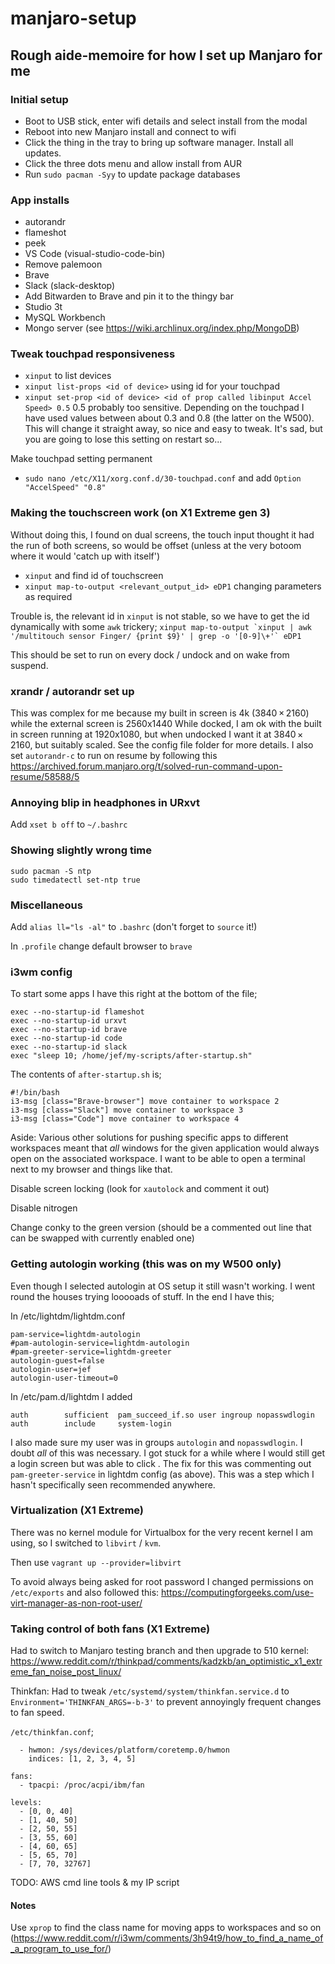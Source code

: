 # manjaro-setup
## Rough aide-memoire for how I set up Manjaro for me

### Initial setup 
- Boot to USB stick, enter wifi details and select install from the modal
- Reboot into new Manjaro install and connect to wifi
- Click the thing in the tray to bring up software manager. Install all updates. 
- Click the three dots menu and allow install from AUR
- Run `sudo pacman -Syy` to update package databases


### App installs
- autorandr
- flameshot
- peek
- VS Code (visual-studio-code-bin)
- Remove palemoon
- Brave
- Slack (slack-desktop)
- Add Bitwarden to Brave and pin it to the thingy bar
- Studio 3t
- MySQL Workbench
- Mongo server (see https://wiki.archlinux.org/index.php/MongoDB)

### Tweak touchpad responsiveness
- `xinput` to list devices
- `xinput list-props <id of device>` using id for your touchpad
- `xinput set-prop <id of device> <id of prop called libinput Accel Speed> 0.5` 0.5 probably too sensitive. Depending on the touchpad I have used values between about 0.3 and 0.8 (the latter on the W500). This will change it straight away, so nice and easy to tweak. It's sad, but you are going to lose this setting on restart so...

Make touchpad setting permanent
- `sudo nano /etc/X11/xorg.conf.d/30-touchpad.conf` and add `Option "AccelSpeed" "0.8"`

### Making the touchscreen work (on X1 Extreme gen 3)
Without doing this, I found on dual screens, the touch input thought it had the run of both screens, so would be offset (unless at the very botoom where it would 'catch up with itself')
- `xinput` and find id of touchscreen
- `xinput map-to-output <relevant_output_id> eDP1` changing parameters as required

Trouble is, the relevant id in `xinput` is not stable, so we have to get the id dynamically with some `awk` trickery;
```xinput map-to-output `xinput | awk '/multitouch sensor Finger/ {print $9}' | grep -o '[0-9]\+'` eDP1```

This should be set to run on every dock / undock and on wake from suspend.

### xrandr / autorandr set up
This was complex for me because my built in screen is 4k (3840 × 2160) while the external screen is 2560x1440
While docked, I am ok with the built in screen running at 1920x1080, but when undocked I want it at 3840 × 2160, but suitably scaled. 
See the config file folder for more details.
I also set `autorandr-c` to run on resume by following this https://archived.forum.manjaro.org/t/solved-run-command-upon-resume/58588/5

### Annoying blip in headphones in URxvt
Add `xset b off` to `~/.bashrc`

### Showing slightly wrong time
`sudo pacman -S ntp`  
`sudo timedatectl set-ntp true`

### Miscellaneous
Add `alias ll="ls -al"` to `.bashrc` (don't forget to `source` it!)  

In `.profile` change default browser to `brave`  

### i3wm config  
To start some apps I have this right at the bottom of the file;
```
exec --no-startup-id flameshot
exec --no-startup-id urxvt
exec --no-startup-id brave
exec --no-startup-id code
exec --no-startup-id slack
exec "sleep 10; /home/jef/my-scripts/after-startup.sh"
```

The contents of `after-startup.sh` is;
```
#!/bin/bash
i3-msg [class="Brave-browser"] move container to workspace 2
i3-msg [class="Slack"] move container to workspace 3
i3-msg [class="Code"] move container to workspace 4
```

Aside: Various other solutions for pushing specific apps to different workspaces meant that _all_ windows for the given application would always open on the associated workspace. I want to be able to open a terminal next to my browser and things like that. 

Disable screen locking (look for `xautolock` and comment it out)  

Disable nitrogen

Change conky to the green version (should be a commented out line that can be swapped with currently enabled one)



### Getting autologin working (this was on my W500 only)
Even though I selected autologin at OS setup it still wasn't working. I went round the houses trying looooads of stuff. In the end I have this;

In /etc/lightdm/lightdm.conf
```
pam-service=lightdm-autologin
#pam-autologin-service=lightdm-autologin
#pam-greeter-service=lightdm-greeter
autologin-guest=false
autologin-user=jef
autologin-user-timeout=0
```

In /etc/pam.d/lightdm I added
```
auth        sufficient  pam_succeed_if.so user ingroup nopasswdlogin
auth        include     system-login
```
I also made sure my user was in groups `autologin` and `nopasswdlogin`. 
I doubt _all_ of this was necessary. I got stuck for a while where I would still get a login screen but was able to click <enter>. The fix for this was commenting out `pam-greeter-service` in lightdm config (as above). This was a step which I hasn't specifically seen recommended anywhere. 

### Virtualization (X1 Extreme)
There was no kernel module for Virtualbox for the very recent kernel I am using, so I switched to `libvirt` / `kvm`.

Then use `vagrant up --provider=libvirt`

To avoid always being asked for root password I changed permissions on `/etc/exports` and also followed this: https://computingforgeeks.com/use-virt-manager-as-non-root-user/

### Taking control of both fans (X1 Extreme)
Had to switch to Manjaro testing branch and then upgrade to 510 kernel: https://www.reddit.com/r/thinkpad/comments/kadzkb/an_optimistic_x1_extreme_fan_noise_post_linux/

Thinkfan: 
Had to tweak `/etc/systemd/system/thinkfan.service.d` to `Environment='THINKFAN_ARGS=-b-3'` to prevent annoyingly frequent changes to fan speed. 

`/etc/thinkfan.conf`;
```ensors:
  - hwmon: /sys/devices/platform/coretemp.0/hwmon
    indices: [1, 2, 3, 4, 5]

fans:
  - tpacpi: /proc/acpi/ibm/fan

levels:
  - [0, 0, 40]
  - [1, 40, 50]
  - [2, 50, 55]
  - [3, 55, 60]
  - [4, 60, 65]
  - [5, 65, 70]
  - [7, 70, 32767]
```





TODO: AWS cmd line tools & my IP script  




#### Notes
Use `xprop` to find the class name for moving apps to workspaces and so on (https://www.reddit.com/r/i3wm/comments/3h94t9/how_to_find_a_name_of_a_program_to_use_for/)






